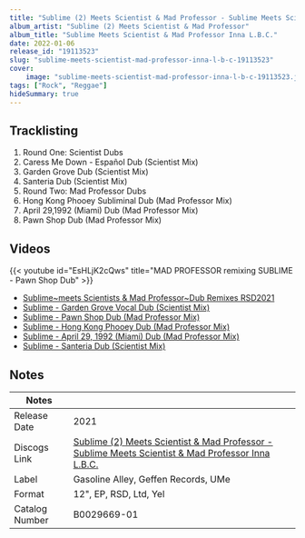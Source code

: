 ```yaml
---
title: "Sublime (2) Meets Scientist & Mad Professor - Sublime Meets Scientist & Mad Professor Inna L.B.C."
album_artist: "Sublime (2) Meets Scientist & Mad Professor"
album_title: "Sublime Meets Scientist & Mad Professor Inna L.B.C."
date: 2022-01-06
release_id: "19113523"
slug: "sublime-meets-scientist-mad-professor-inna-l-b-c-19113523"
cover:
    image: "sublime-meets-scientist-mad-professor-inna-l-b-c-19113523.jpg"
tags: ["Rock", "Reggae"]
hideSummary: true
---
```


## Tracklisting
1. Round One: Scientist Dubs
2. Caress Me Down - Español Dub (Scientist Mix)
3. Garden Grove Dub (Scientist Mix)
4. Santeria Dub (Scientist Mix)
5. Round Two: Mad Professor Dubs
6. Hong Kong Phooey Subliminal Dub (Mad Professor Mix)
7. April 29,1992 (Miami) Dub (Mad Professor Mix)
8. Pawn Shop Dub (Mad Professor Mix)

## Videos
{{< youtube id="EsHLjK2cQws" title="MAD PROFESSOR remixing SUBLIME - Pawn Shop Dub" >}}
- [Sublime~meets Scientists & Mad Professor~Dub Remixes RSD2021](https://www.youtube.com/watch?v=Vbjax__IcEw)
- [Sublime - Garden Grove Vocal Dub (Scientist Mix)](https://www.youtube.com/watch?v=vhm6uKeUHHM)
- [Sublime - Pawn Shop Dub (Mad Professor Mix)](https://www.youtube.com/watch?v=K6mzegiKD2c)
- [Sublime - Hong Kong Phooey Dub (Mad Professor Mix)](https://www.youtube.com/watch?v=guHlxH4Em-A)
- [Sublime - April 29, 1992 (Miami) Dub (Mad Professor Mix)](https://www.youtube.com/watch?v=fAGSE9ddZV4)
- [Sublime - Santeria Dub (Scientist Mix)](https://www.youtube.com/watch?v=5vr7Te-AJfI)

## Notes

| Notes          |             |
| ---------------| ----------- |
| Release Date   | 2021 |
| Discogs Link   | [Sublime (2) Meets Scientist & Mad Professor - Sublime Meets Scientist & Mad Professor Inna L.B.C.](https://www.discogs.com/release/19113523) |
| Label          | Gasoline Alley, Geffen Records, UMe |
| Format         | 12\", EP, RSD, Ltd, Yel |
| Catalog Number | B0029669-01 |

